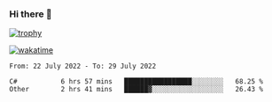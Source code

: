 ### Hi there 👋

[![trophy](https://github-profile-trophy.vercel.app/?username=cxnky&theme=dracula)](https://github.com/ryo-ma/github-profile-trophy)

[![wakatime](https://wakatime.com/badge/user/1c39c599-5497-41b9-a5be-2c4676e7fd23.svg)](https://wakatime.com/@1c39c599-5497-41b9-a5be-2c4676e7fd23)
<!--START_SECTION:waka-->

```text
From: 22 July 2022 - To: 29 July 2022

C#           6 hrs 57 mins   █████████████████░░░░░░░░   68.25 %
Other        2 hrs 41 mins   ██████▓░░░░░░░░░░░░░░░░░░   26.43 %
```

<!--END_SECTION:waka-->
